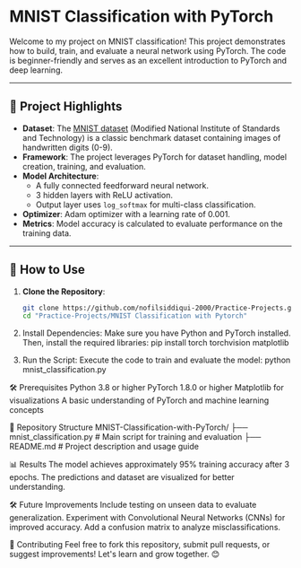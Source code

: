 # MNIST Classification with PyTorch

Welcome to my project on MNIST classification! This project demonstrates how to build, train, and evaluate a neural network using PyTorch. The code is beginner-friendly and serves as an excellent introduction to PyTorch and deep learning.

---

## 🌟 Project Highlights
- **Dataset**: The [MNIST dataset](http://yann.lecun.com/exdb/mnist/) (Modified National Institute of Standards and Technology) is a classic benchmark dataset containing images of handwritten digits (0-9).
- **Framework**: The project leverages PyTorch for dataset handling, model creation, training, and evaluation.
- **Model Architecture**: 
  - A fully connected feedforward neural network.
  - 3 hidden layers with ReLU activation.
  - Output layer uses `log_softmax` for multi-class classification.
- **Optimizer**: Adam optimizer with a learning rate of 0.001.
- **Metrics**: Model accuracy is calculated to evaluate performance on the training data.

---

## 🚀 How to Use

1. **Clone the Repository**:
   ```bash
   git clone https://github.com/nofilsiddiqui-2000/Practice-Projects.git
   cd "Practice-Projects/MNIST Classification with Pytorch"


2. Install Dependencies:
Make sure you have Python and PyTorch installed. Then, install the required libraries:
pip install torch torchvision matplotlib


3. Run the Script:
Execute the code to train and evaluate the model: 
python mnist_classification.py

🛠 Prerequisites
Python 3.8 or higher
PyTorch 1.8.0 or higher
Matplotlib for visualizations
A basic understanding of PyTorch and machine learning concepts

📂 Repository Structure
MNIST-Classification-with-PyTorch/
├── mnist_classification.py  # Main script for training and evaluation
├── README.md                # Project description and usage guide


📊 Results
The model achieves approximately 95% training accuracy after 3 epochs.
The predictions and dataset are visualized for better understanding.

🛠 Future Improvements
Include testing on unseen data to evaluate generalization.
Experiment with Convolutional Neural Networks (CNNs) for improved accuracy.
Add a confusion matrix to analyze misclassifications.

🤝 Contributing
Feel free to fork this repository, submit pull requests, or suggest improvements! Let's learn and grow together. 😊



